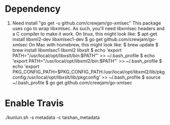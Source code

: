 

# Dependency
1. Need install "go get -u github.com/crewjam/go-xmlsec"
    This package uses cgo to wrap libxmlsec. As such, you'll need libxmlsec headers and a C compiler to make it work.
        On linux, this might look like:
            $ apt-get install libxml2-dev libxmlsec1-dev
            $ go get github.com/crewjam/go-xmlsec
        On Mac with homebrew, this might look like:
            $ brew update
            $ brew install libxmlsec1 libxml2 libxslt
           	$ echo 'export PATH="/usr/local/opt/libxslt/bin:$PATH"' >> ~/.bash_profile
           	$ echo 'export PATH="/usr/local/opt/libxml2/bin:$PATH"' >> ~/.bash_profile
           	$ echo 'export PKG_CONFIG_PATH=$PKG_CONFIG_PATH:/usr/local/opt/libxml2/lib/pkgconfig:/usr/local/opt/libxslt/lib/pkgconfig' >> ~/.bash_profile
           	$ source ~/.bash_profile
            $ go get github.com/crewjam/go-xmlsec
            
# Enable Travis

./kunlun.sh -s metadata -c taishan_metadata
